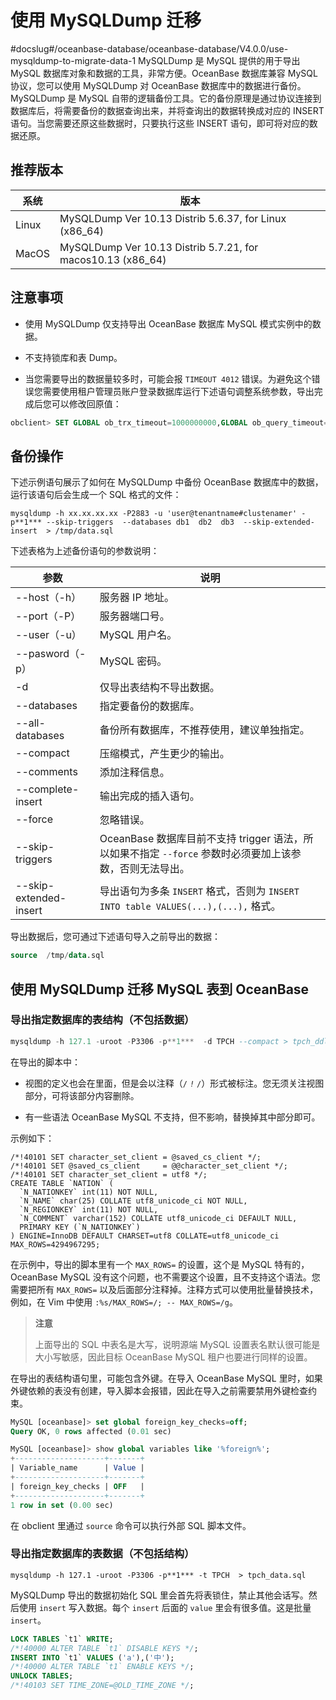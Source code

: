 # 使用 MySQLDump 迁移
#docslug#/oceanbase-database/oceanbase-database/V4.0.0/use-mysqldump-to-migrate-data-1
MySQLDump 是 MySQL 提供的用于导出 MySQL 数据库对象和数据的工具，非常方便。OceanBase 数据库兼容 MySQL 协议，您可以使用 MySQLDump 对 OceanBase 数据库中的数据进行备份。MySQLDump 是 MySQL 自带的逻辑备份工具。它的备份原理是通过协议连接到数据库后，将需要备份的数据查询出来，并将查询出的数据转换成对应的 INSERT 语句。当您需要还原这些数据时，只要执行这些 INSERT 语句，即可将对应的数据还原。

## 推荐版本

|  系统   |                             版本                              |
|-------|-------------------------------------------------------------|
| Linux | MySQLDump Ver 10.13 Distrib 5.6.37, for Linux (x86_64)      |
| MacOS | MySQLDump Ver 10.13 Distrib 5.7.21, for macos10.13 (x86_64) |

## 注意事项

* 使用 MySQLDump 仅支持导出 OceanBase 数据库 MySQL 模式实例中的数据。

* 不支持锁库和表 Dump。

* 当您需要导出的数据量较多时，可能会报 `TIMEOUT 4012` 错误。为避免这个错误您需要使用租户管理员账户登录数据库运行下述语句调整系统参数，导出完成后您可以修改回原值：

```sql
obclient> SET GLOBAL ob_trx_timeout=1000000000,GLOBAL ob_query_timeout=1000000000;
```

## 备份操作

下述示例语句展示了如何在 MySQLDump 中备份 OceanBase 数据库中的数据，运行该语句后会生成一个 SQL 格式的文件：

```shell
mysqldump -h xx.xx.xx.xx -P2883 -u 'user@tenantname#clustenamer' -p**1*** --skip-triggers  --databases db1  db2  db3  --skip-extended-insert  > /tmp/data.sql
```

下述表格为上述备份语句的参数说明：

|           参数           |                                 说明                                  |
|------------------------|---------------------------------------------------------------------|
| --host（-h）             | 服务器 IP 地址。                                                          |
| --port（-P）             | 服务器端口号。                                                             |
| --user（-u）             | MySQL 用户名。                                                          |
| --pasword（-p）          | MySQL 密码。                                                           |
| -d                     | 仅导出表结构不导出数据。                                                        |
| --databases            | 指定要备份的数据库。                                                          |
| --all-databases        | 备份所有数据库，不推荐使用，建议单独指定。                                               |
| --compact              | 压缩模式，产生更少的输出。                                                       |
| --comments             | 添加注释信息。                                                             |
| --complete-insert      | 输出完成的插入语句。                                                          |
| --force                | 忽略错误。                                                               |
| --skip-triggers        | OceanBase 数据库目前不支持 trigger 语法，所以如果不指定 `--force` 参数时必须要加上该参数，否则无法导出。 |
| --skip-extended-insert | 导出语句为多条 `INSERT` 格式，否则为 `INSERT INTO table VALUES(...),(...),` 格式。  |

导出数据后，您可通过下述语句导入之前导出的数据：

```sql
source  /tmp/data.sql
```

## 使用 MySQLDump 迁移 MySQL 表到 OceanBase

### 导出指定数据库的表结构（不包括数据）

```sql
mysqldump -h 127.1 -uroot -P3306 -p**1***  -d TPCH --compact > tpch_ddl.sql
```

在导出的脚本中：

* 视图的定义也会在里面，但是会以注释（`/` *`!`* `/`）形式被标注。您无须关注视图部分，可将该部分内容删除。
  
* 有一些语法 OceanBase MySQL 不支持，但不影响，替换掉其中部分即可。

示例如下：

```shell
/*!40101 SET character_set_client = @saved_cs_client */;
/*!40101 SET @saved_cs_client     = @@character_set_client */;
/*!40101 SET character_set_client = utf8 */;
CREATE TABLE `NATION` (
  `N_NATIONKEY` int(11) NOT NULL,
  `N_NAME` char(25) COLLATE utf8_unicode_ci NOT NULL,
  `N_REGIONKEY` int(11) NOT NULL,
  `N_COMMENT` varchar(152) COLLATE utf8_unicode_ci DEFAULT NULL,
  PRIMARY KEY (`N_NATIONKEY`)
) ENGINE=InnoDB DEFAULT CHARSET=utf8 COLLATE=utf8_unicode_ci MAX_ROWS=4294967295;
```

在示例中，导出的脚本里有一个 `MAX_ROWS=` 的设置，这个是 MySQL 特有的，OceanBase MySQL 没有这个问题，也不需要这个设置，且不支持这个语法。您需要把所有 `MAX_ROWS=` 以及后面部分注释掉。注释方式可以使用批量替换技术，例如，在 Vim 中使用 `:%s/MAX_ROWS=/; -- MAX_ROWS=/g`。

>**注意**
>
>上面导出的 SQL 中表名是大写，说明源端 MySQL 设置表名默认很可能是大小写敏感，因此目标 OceanBase MySQL 租户也要进行同样的设置。

在导出的表结构语句里，可能包含外键。在导入 OceanBase MySQL 里时，如果外键依赖的表没有创建，导入脚本会报错，因此在导入之前需要禁用外键检查约束。

```sql
MySQL [oceanbase]> set global foreign_key_checks=off;
Query OK, 0 rows affected (0.01 sec)

MySQL [oceanbase]> show global variables like '%foreign%';
+--------------------+-------+
| Variable_name      | Value |
+--------------------+-------+
| foreign_key_checks | OFF   |
+--------------------+-------+
1 row in set (0.00 sec)
```

在 obclient 里通过 `source` 命令可以执行外部 SQL 脚本文件。

### 导出指定数据库的表数据（不包括结构）

```shell
mysqldump -h 127.1 -uroot -P3306 -p**1*** -t TPCH  > tpch_data.sql
```

MySQLDump 导出的数据初始化 SQL 里会首先将表锁住，禁止其他会话写。然后使用 `insert` 写入数据。每个 `insert` 后面的 `value` 里会有很多值。这是批量 `insert`。

```sql
LOCK TABLES `t1` WRITE;
/*!40000 ALTER TABLE `t1` DISABLE KEYS */;
INSERT INTO `t1` VALUES ('a'),('中');
/*!40000 ALTER TABLE `t1` ENABLE KEYS */;
UNLOCK TABLES;
/*!40103 SET TIME_ZONE=@OLD_TIME_ZONE */;
```
